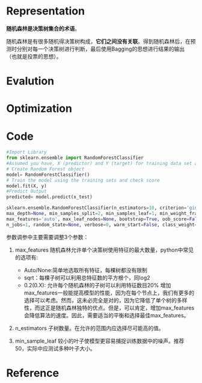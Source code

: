 # Representation

**随机森林是决策树集合的术语**。

随机森林是有很多随机得决策树构成，**它们之间没有关联**。得到随机森林后，在预
测时分别对每一个决策树进行判断，最后使用Bagging的思想进行结果的输出
（也就是投票的思想）。

# Evalution

# Optimization

# Code

```python
#Import Library
from sklearn.ensemble import RandomForestClassifier
#Assumed you have, X (predictor) and Y (target) for training data set and x_test(predictor) of test_dataset
# Create Random Forest object
model= RandomForestClassifier()
# Train the model using the training sets and check score
model.fit(X, y)
#Predict Output
predicted= model.predict(x_test)
```

```python
sklearn.ensemble.RandomForestClassifier(n_estimators=10, criterion='gini', 
max_depth=None, min_samples_split=2, min_samples_leaf=1, min_weight_fraction_leaf=0.0, 
max_features='auto', max_leaf_nodes=None, bootstrap=True, oob_score=False, 
n_jobs=1, random_state=None, verbose=0, warm_start=False, class_weight=None)
```

参数调参中主要需要调整3个参数：

1. max\_features
    随机森林允许单个决策树使用特征的最大数量，python中常见的选项有:
    - Auto\/None:简单地选取所有特征，每棵树都没有限制
    - sqrt：每棵子树可以利用总特征数的平方根个，同log2
    - 0.2\(0.X\): 允许每个随机森林的子树可以利用特征数目20%
    增加max\_features一般能提高模型的性能，因为在每个节点上，我们有更多的选择可以考虑。然而，这未必完全是对的，因为它降低了单个树的多样性，而这正是随机森林独特的优点。但是，可以肯定，增加max\_features会降低算法的速度。因此，需要适当的平衡和选择最佳max\_features。

2. n\_estimators 
    子树数量。在允许的范围内应选择尽可能高的值。

3. min\_sample\_leaf 
    较小的叶子使模型更容易捕捉训练数据中的噪声。推荐50，实际中应测试多种叶子大小。

# Reference

